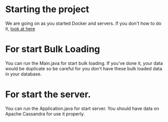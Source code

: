 # Starting the project
We are going on as you started Docker and servers. If you don't how to do it, [look at here](https://github.com/alihsan-tsdln/movie-database-data-engineering/blob/main/README.md)

# For start Bulk Loading
You can run the Main.java for start bulk loading. If you've done it, your data would be duplicate so be careful for you don't have these bulk loaded data in your database.

# For start the server.
You can run the Application.java for start server. You should have data on Apache Cassandra for use it properly.
